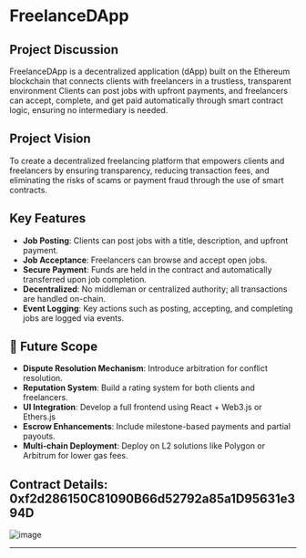 # FreelanceDApp

## Project Discussion
FreelanceDApp is a decentralized application (dApp) built on the Ethereum blockchain that connects clients with freelancers in a trustless, transparent environment Clients can post jobs with upfront payments, and freelancers can accept, complete, and get paid automatically through smart contract logic, ensuring no intermediary is needed.

## Project Vision
To create a decentralized freelancing platform that empowers clients and freelancers by ensuring transparency, reducing transaction fees, and eliminating the risks of scams or payment fraud through the use of smart contracts.

## Key Features
- **Job Posting**: Clients can post jobs with a title, description, and upfront payment.
- **Job Acceptance**: Freelancers can browse and accept open jobs.
- **Secure Payment**: Funds are held in the contract and automatically transferred upon job completion.
- **Decentralized**: No middleman or centralized authority; all transactions are handled on-chain.
- **Event Logging**: Key actions such as posting, accepting, and completing jobs are logged via events.

## 🔭 Future Scope
- **Dispute Resolution Mechanism**: Introduce arbitration for conflict resolution.
- **Reputation System**: Build a rating system for both clients and freelancers.
- **UI Integration**: Develop a full frontend using React + Web3.js or Ethers.js
- **Escrow Enhancements**: Include milestone-based payments and partial payouts.
- **Multi-chain Deployment**: Deploy on L2 solutions like Polygon or Arbitrum for lower gas fees.

## Contract Details: 0xf2d286150C81090B66d52792a85a1D95631e394D

![image](https://github.com/user-attachments/assets/fa9c8f94-f473-4f04-9ff1-6bef7059cf51)

---




